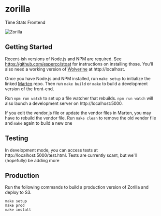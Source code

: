 zorilla
=======
Time Stats Frontend

![Zorilla](https://c2.staticflickr.com/6/5512/11209330935_d388e10008.jpg)

Getting Started
---------------
Recent-ish versions of Node.js and NPM are required. See
https://github.com/esperco/stoat for instructions on installing those. You'll
also need a working version of [Wolverine](https://github.com/esperco/wolverine)
at http://localhost.

Once you have Node.js and NPM installed, run `make setup` to initialize the
linked [Marten](https://github.com/esperco/marten) repo. Then run `make build`
or `make` to build a development version of the front-end.

Run `npm run watch` to set up a file watcher that rebuilds. `npm run watch`
will also launch a development server on http://localhost:5000.

If you edit the vendor.js file or update the vendor files in Marten, you may
have to rebuild the vendor file. Run `make clean` to remove the old vendor
file and `make` again to build a new one

Testing
-------
In development mode, you can access tests at http://localhost:5000/test.html.
Tests are currently scant, but we'll (hopefully) be adding more

Production
----------
Run the following commands to build a production version of Zorilla and deploy
to S3.

```
make setup
make prod
make install
```


